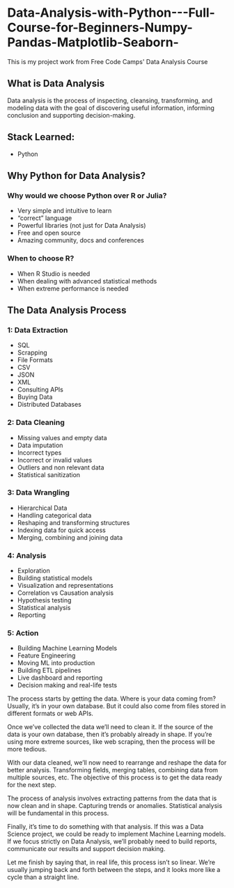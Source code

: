 # Data-Analysis-with-Python---Full-Course-for-Beginners-Numpy-Pandas-Matplotlib-Seaborn-
This is my project work from Free Code Camps' Data Analysis Course



## What is Data Analysis
Data analysis is the process of inspecting, cleansing, transforming, and modeling data with the goal of discovering useful information, informing conclusion and supporting decision-making.


## Stack Learned:
- Python


## Why Python for Data Analysis?
### Why would we choose Python over R or Julia?
- Very simple and intuitive to learn  
- “correct” language  
- Powerful libraries (not just for Data Analysis)  
- Free and open source  
- Amazing community, docs and conferences  


### When to choose R?
- When R Studio is needed  
- When dealing with advanced statistical methods  
- When extreme performance is needed  


## The Data Analysis Process
### 1: Data Extraction
- SQL
- Scrapping
- File Formats
- CSV
- JSON
- XML
- Consulting APIs
- Buying Data
- Distributed Databases

### 2: Data Cleaning
- Missing values and empty data
- Data imputation
- Incorrect types
- Incorrect or invalid values
- Outliers and non relevant data
- Statistical sanitization

### 3: Data Wrangling
- Hierarchical Data
- Handling categorical data
- Reshaping and transforming structures
- Indexing data for quick access
- Merging, combining and joining data

### 4: Analysis
- Exploration
- Building statistical models
- Visualization and representations
- Correlation vs Causation analysis
- Hypothesis testing
- Statistical analysis
- Reporting

### 5: Action
- Building Machine Learning Models
- Feature Engineering
- Moving ML into production
- Building ETL pipelines
- Live dashboard and reporting
- Decision making and real-life tests

The process starts by getting the data. Where is your data coming from? Usually, it’s in your own database. But it could also come from files stored in different formats or web APIs.  

Once we’ve collected the data we’ll need to clean it. If the source of the data is your own database, then it’s probably already in shape. If you’re using more extreme sources, like web scraping, then the process will be more tedious.  

With our data cleaned, we’ll now need to rearrange and reshape the data for better analysis. Transforming fields, merging tables, combining data from multiple sources, etc. The objective of this process is to get the data ready for the next step.  

The process of analysis involves extracting patterns from the data that is now clean and in shape. Capturing trends or anomalies. Statistical analysis will be fundamental in this process.  

Finally, it’s time to do something with that analysis. If this was a Data Science project, we could be ready to implement Machine Learning models. If we focus strictly on Data Analysis, we’ll probably need to build reports, communicate our results and support decision making.  


Let me finish by saying that, in real life, this process isn’t so linear. We’re usually jumping back and forth between the steps, and it looks more like a cycle than a straight line.  
